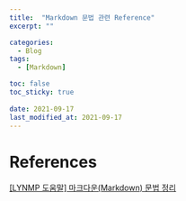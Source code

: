 ```yaml
---
title:  "Markdown 문법 관련 Reference"
excerpt: ""

categories:
  - Blog
tags:
  - [Markdown]

toc: false
toc_sticky: true
 
date: 2021-09-17
last_modified_at: 2021-09-17
---
```


# References
[[LYNMP 도움말] 마크다운(Markdown) 문법 정리](https://lynmp.com/ko/article/title/how-to-use-markdown-oz811c9dc5pz)
